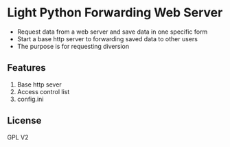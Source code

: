 Light Python Forwarding Web Server
=====

* Request data from a web server and save data in one specific form
* Start a base http server to forwarding saved data to other users
* The purpose is for requesting diversion

Features
---------
1. Base http sever
2. Access control list
3. config.ini

License
---------
GPL V2

